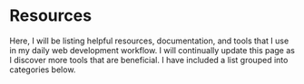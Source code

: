 # Resources

Here, I will be listing helpful resources, documentation, and tools that I use in my daily web development
workflow. I will continually update this page as I discover more tools that are beneficial. I have included a list grouped into categories below.

<ResourcesLinksOutput />

<ResourcesOutput />
